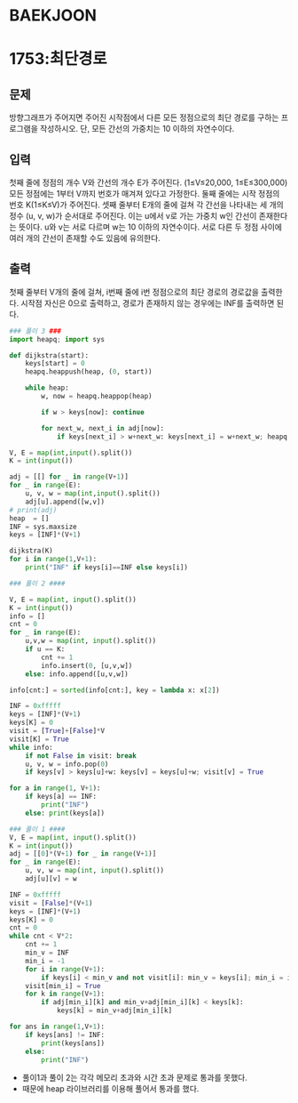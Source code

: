 # BAEKJOON

# 1753:최단경로

## 문제

방향그래프가 주어지면 주어진 시작점에서 다른 모든 정점으로의 최단 경로를 구하는 프로그램을 작성하시오. 단, 모든 간선의 가중치는 10 이하의 자연수이다.

## 입력

첫째 줄에 정점의 개수 V와 간선의 개수 E가 주어진다. (1≤V≤20,000, 1≤E≤300,000) 모든 정점에는 1부터 V까지 번호가 매겨져 있다고 가정한다. 둘째 줄에는 시작 정점의 번호 K(1≤K≤V)가 주어진다. 셋째 줄부터 E개의 줄에 걸쳐 각 간선을 나타내는 세 개의 정수 (u, v, w)가 순서대로 주어진다. 이는 u에서 v로 가는 가중치 w인 간선이 존재한다는 뜻이다. u와 v는 서로 다르며 w는 10 이하의 자연수이다. 서로 다른 두 정점 사이에 여러 개의 간선이 존재할 수도 있음에 유의한다.

## 출력

첫째 줄부터 V개의 줄에 걸쳐, i번째 줄에 i번 정점으로의 최단 경로의 경로값을 출력한다. 시작점 자신은 0으로 출력하고, 경로가 존재하지 않는 경우에는 INF를 출력하면 된다.



```python
### 풀이 3 ###
import heapq; import sys

def dijkstra(start):
    keys[start] = 0
    heapq.heappush(heap, (0, start))

    while heap:
        w, now = heapq.heappop(heap)

        if w > keys[now]: continue

        for next_w, next_i in adj[now]:
            if keys[next_i] > w+next_w: keys[next_i] = w+next_w; heapq.heappush(heap, (w+next_w, next_i))

V, E = map(int,input().split())
K = int(input())

adj = [[] for _ in range(V+1)]
for _ in range(E):
    u, v, w = map(int,input().split())
    adj[u].append([w,v])
# print(adj)
heap  = []
INF = sys.maxsize
keys = [INF]*(V+1)

dijkstra(K)
for i in range(1,V+1):
    print("INF" if keys[i]==INF else keys[i])

### 풀이 2 ####

V, E = map(int, input().split())
K = int(input())
info = []
cnt = 0
for _ in range(E):
    u,v,w = map(int, input().split())
    if u == K:
        cnt += 1
        info.insert(0, [u,v,w])
    else: info.append([u,v,w])

info[cnt:] = sorted(info[cnt:], key = lambda x: x[2])

INF = 0xfffff
keys = [INF]*(V+1)
keys[K] = 0
visit = [True]+[False]*V
visit[K] = True
while info:
    if not False in visit: break
    u, v, w = info.pop(0)
    if keys[v] > keys[u]+w: keys[v] = keys[u]+w; visit[v] = True

for a in range(1, V+1):
    if keys[a] == INF:
        print("INF")
    else: print(keys[a])

### 풀이 1 ####
V, E = map(int, input().split())
K = int(input())
adj = [[0]*(V+1) for _ in range(V+1)]
for _ in range(E):
    u, v, w = map(int, input().split())
    adj[u][v] = w

INF = 0xfffff
visit = [False]*(V+1)
keys = [INF]*(V+1)
keys[K] = 0
cnt = 0
while cnt < V*2:
    cnt += 1
    min_v = INF
    min_i = -1
    for i in range(V+1):
        if keys[i] < min_v and not visit[i]: min_v = keys[i]; min_i = i
    visit[min_i] = True
    for k in range(V+1):
        if adj[min_i][k] and min_v+adj[min_i][k] < keys[k]:
            keys[k] = min_v+adj[min_i][k]

for ans in range(1,V+1):
    if keys[ans] != INF:
        print(keys[ans])
    else:
        print("INF")
```

- 풀이1과 풀이 2는 각각 메모리 초과와 시간 초과 문제로 통과를 못했다.
- 때문에 heap 라이브러리를 이용해 풀어서 통과를 했다.